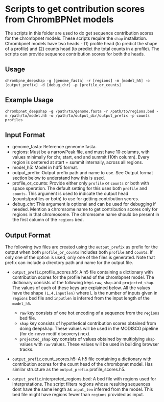 
# Scripts to get contribution scores from ChromBPNet models

The scripts in this folder are used to do get sequence contribution scores for the chrombpnet models. These scripts require the `shap` installation. Chrombpnet models have two heads - (1) profile head (to predict the shape of a profile) and (2) counts head  (to predict the total counts in a profile). The scripts can provide sequence contribution scores for both the heads.

## Usage

```
chrombpne_deepshap -g [genome_fasta] -r [regions] -m [model_h5] -o [output_prefix] -d [debug_chr] -p [profile_or_counts]
```

## Example Usage

```
chrombpnet_deepshap -g /path/to/genome.fasta -r /path/to/regions.bed -m /path/to/model.h5 -o /path/to/output_dir/output_prefix -p counts profiles
```

## Input Format
- genome_fasta: Reference geneome fasta.
- regions: Must be a narrowPeak file, and must have 10 columns, with values minimally for chr, start, end and summit (10th column). Every region is centered at start + summit internally, across all regions.
- model_h5: Model in hdf5 format.
- output_prefix: Output prefix path and name to use. See Output format section below to understand how this is used.
- profile_or_counts: Provide either only `profile` or `counts` or both with space speration. The default setting for this uses both `profile` and `counts`. This argument is used to indicate the output head (counts/profiles or both) to use for getting contribution scores. 
- debug_chr: This argument is optional and can be used for debugging if needed. Mention a chromsome name to get contribution scores only for regions in that chromosome. The chromsome name should be present in the first column of the `regions` bed.

## Output Format

The following two files are created using the `output_prefix` as prefix for the output when both `profile_or_counts` includes both `profile` and `counts`. If only one of the option is used, only one of the files is generated. Note that prefix can include a directory path and name for the output file. 


- `output_prefix`.profile_scores.h5: A h5 file containing a dictionary with contribution scores for the profile head of the chrombpnet model. The dictionary consists of the following keys `raw`, `shap` and `projected_shap`. The values of each of these keys are explained below. All the values have the shape `(L,4,inputlen)` where  L is the number of inputs given in `regions` bed file and `inputlen` is inferred from the input length of the `model_h5`.
    - `raw` key consists of  one hot encoding of a sequence from the `regions` bed file.
    - `shap` key consists of hypothetical contribution scores obtained from doing deepshap. These values will be used in the MODISCO pipeline (for de-novo motif discovery) next.
    - `projected_shap` key consists of values obtained by multiplying `shap` values with `raw` values. These values will be used in building browser tracks.

- `output_prefix`.count_scores.h5: A h5 file containing a dictionary with contribution scores for the count head of the chrombpnet model. Has similar structure as the `output_prefix`.profile_scores.h5.

- `output_prefix`.interpreted_regions.bed: A bed file with regions used for interpretations. The script filters regions whose resulting sequences dont have the same length as `input_len` inferred from the model.  This bed file might have regions fewer than `regions` provided as input. 


